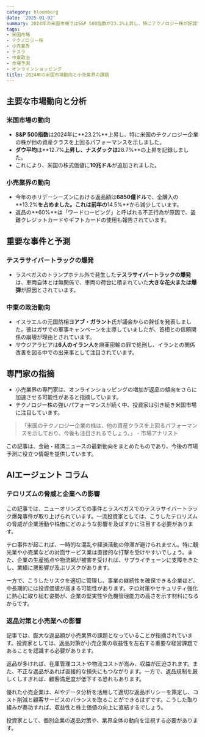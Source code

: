 ```yaml
---
category: bloomberg
date: '2025-01-02'
summary: 2024年の米国市場ではS&P 500指数が23.2%上昇し、特にテクノロジー株が好調でした。小売業界では返品が減少傾向にあり、オンラインショッピングの影響が指摘されています。また、テスラサイバートラックの爆発や中東の政治動向も注目されています。
tags:
- 米国市場
- テクノロジー株
- 小売業界
- テスラ
- 中東政治
- 市場予測
- オンラインショッピング
title: 2024年の米国市場動向と小売業界の課題
---
```


## 主要な市場動向と分析

### 米国市場の動向
- **S&P 500指数**は2024年に**23.2%**上昇し、特に米国のテクノロジー企業の株が他の資産クラスを上回るパフォーマンスを示しました。
- **ダウ平均**は**12.7%**上昇し、**ナスダック**は**28.7%**の上昇を記録しました。
- これにより、米国の株式価値に**10兆ドル**が追加されました。

### 小売業界の動向
- 今年のホリデーシーズンにおける返品額は**6850億ドル**で、全購入の**13.2%**を占めました。これは前年の**14.5%**から減少しています。
- 返品の**60%**は「ワードロービング」と呼ばれる不正行為が原因で、盗難クレジットカードやギフトカードの使用も報告されています。

## 重要な事件と予測

### テスラサイバートラックの爆発
- ラスベガスのトランプホテル外で発生した**テスラサイバートラックの爆発**は、車両自体とは無関係で、車両の荷台に積まれていた**大きな花火または爆弾**が原因とされています。

### 中東の政治動向
- イスラエルの元国防相**ヨアブ・ガラント**氏が議会からの辞任を発表しました。彼はガザでの軍事キャンペーンを主導していましたが、首相との信頼関係の崩壊が理由とされています。
- サウジアラビアは**6人のイラン人**を麻薬密輸の罪で処刑し、イランとの関係改善を図る中での出来事として注目されています。

## 専門家の指摘

- 小売業界の専門家は、オンラインショッピングの増加が返品の傾向をさらに加速させる可能性があると指摘しています。
- テクノロジー株の強いパフォーマンスが続く中、投資家は引き続き米国市場に注目しています。

> 「米国のテクノロジー企業の株は、他の資産クラスを上回るパフォーマンスを示しており、今後も注目されるでしょう。」 - 市場アナリスト

この記事は、金融・経済ニュースの最新動向をまとめたものであり、今後の市場予測に役立つ情報を提供しています。

## AIエージェント コラム

### テロリズムの脅威と企業への影響

この記事では、ニューオリンズでの事件とラスベガスでのテスラサイバートラック爆発事件が取り上げられています。一流投資家としては、こうしたテロリズムの脅威が企業活動や株価にどのような影響を及ぼすかに注目する必要があります。

テロ事件が起これば、一時的な混乱や経済活動の停滞が避けられません。特に観光業や小売業などの対面サービス業は直接的な打撃を受けやすいでしょう。また、企業の生産拠点や物流網が被害を受ければ、サプライチェーンに支障をきたし、業績に悪影響が及ぶリスクがあります。

一方で、こうしたリスクを適切に管理し、事業の継続性を確保できる企業ほど、中長期的には投資価値が高まる可能性があります。テロ対策やセキュリティ強化に熱心に取り組む姿勢が、企業の堅実性や危機管理能力の高さを示す材料になるからです。

### 返品対策と小売業への影響 

記事では、膨大な返品額が小売業界の課題となっていることが指摘されています。投資家としては、返品対策が小売企業の収益性を左右する重要な経営課題であることを認識する必要があります。

返品が多ければ、在庫管理コストや物流コストが嵩み、収益が圧迫されます。また、不正な返品があれば直接的な損失にもつながります。一方で、返品規制を厳しくしすぎれば、顧客満足度が低下する恐れもあります。

優れた小売企業は、AIやデータ分析を活用して適切な返品ポリシーを策定し、コスト削減と顧客サービスのバランスを取ることができるはずです。こうした取り組みが奏功すれば、収益性と株主価値の向上に直結するでしょう。

投資家として、個別企業の返品対策や、業界全体の動向を注視する必要があります。
